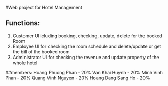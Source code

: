 #Web project for Hotel Management
## Functions:
1. Customer UI icluding booking, checking, update, delete for the booked Room
2. Employee UI for checking the room schedule and delete/update or get the bill of the booked room
3. Administrator UI for checking the revenue and update property of the whole hotel

##members:
Hoang Phuong Phan - 20%
Van Khai Huynh - 20%
Minh Vinh Phan - 20%
Quang Vinh Nguyen - 20%
Hoang Dang Sang Ho - 20%
